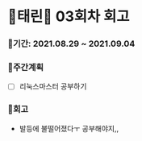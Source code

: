 # 🌼태린🌼 03회차 회고

### 🥕기간: 2021.08.29 ~ 2021.09.04

### 🍆주간계획

- [ ] 리눅스마스터 공부하기

### 🥦회고

- 발등에 불떨어졌다ㅜ 공부해야지,,
